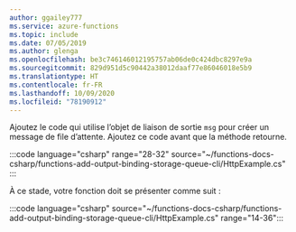 ```yaml
---
author: ggailey777
ms.service: azure-functions
ms.topic: include
ms.date: 07/05/2019
ms.author: glenga
ms.openlocfilehash: be3c746146012195757ab06de0c424dbc8297e9a
ms.sourcegitcommit: 829d951d5c90442a38012daaf77e86046018e5b9
ms.translationtype: HT
ms.contentlocale: fr-FR
ms.lasthandoff: 10/09/2020
ms.locfileid: "78190912"
---
```

Ajoutez le code qui utilise l’objet de liaison de sortie `msg` pour créer un message de file d’attente. Ajoutez ce code avant que la méthode retourne.

:::code language="csharp" range="28-32" source="~/functions-docs-csharp/functions-add-output-binding-storage-queue-cli/HttpExample.cs" :::

À ce stade, votre fonction doit se présenter comme suit :

:::code language="csharp" source="~/functions-docs-csharp/functions-add-output-binding-storage-queue-cli/HttpExample.cs" range="14-36":::
